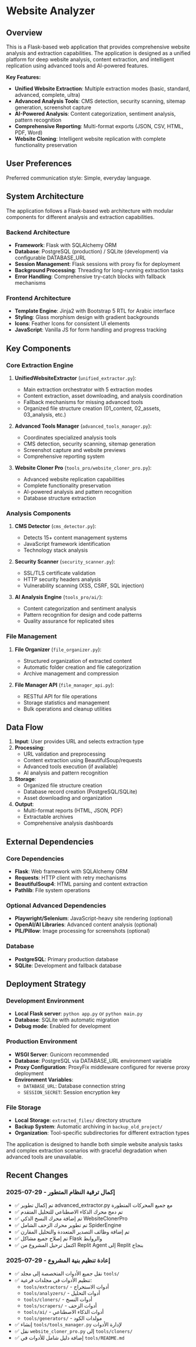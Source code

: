 # Website Analyzer

## Overview

This is a Flask-based web application that provides comprehensive website analysis and extraction capabilities. The application is designed as a unified platform for deep website analysis, content extraction, and intelligent replication using advanced tools and AI-powered features.

**Key Features:**
- **Unified Website Extraction**: Multiple extraction modes (basic, standard, advanced, complete, ultra)
- **Advanced Analysis Tools**: CMS detection, security scanning, sitemap generation, screenshot capture
- **AI-Powered Analysis**: Content categorization, sentiment analysis, pattern recognition
- **Comprehensive Reporting**: Multi-format exports (JSON, CSV, HTML, PDF, Word)
- **Website Cloning**: Intelligent website replication with complete functionality preservation

## User Preferences

Preferred communication style: Simple, everyday language.

## System Architecture

The application follows a Flask-based web architecture with modular components for different analysis and extraction capabilities.

### Backend Architecture
- **Framework**: Flask with SQLAlchemy ORM
- **Database**: PostgreSQL (production) / SQLite (development) via configurable DATABASE_URL
- **Session Management**: Flask sessions with proxy fix for deployment
- **Background Processing**: Threading for long-running extraction tasks
- **Error Handling**: Comprehensive try-catch blocks with fallback mechanisms

### Frontend Architecture
- **Template Engine**: Jinja2 with Bootstrap 5 RTL for Arabic interface
- **Styling**: Glass morphism design with gradient backgrounds
- **Icons**: Feather Icons for consistent UI elements
- **JavaScript**: Vanilla JS for form handling and progress tracking

## Key Components

### Core Extraction Engine
1. **UnifiedWebsiteExtractor** (`unified_extractor.py`):
   - Main extraction orchestrator with 5 extraction modes
   - Content extraction, asset downloading, and analysis coordination
   - Fallback mechanisms for missing advanced tools
   - Organized file structure creation (01_content, 02_assets, 03_analysis, etc.)

2. **Advanced Tools Manager** (`advanced_tools_manager.py`):
   - Coordinates specialized analysis tools
   - CMS detection, security scanning, sitemap generation
   - Screenshot capture and website previews
   - Comprehensive reporting system

3. **Website Cloner Pro** (`tools_pro/website_cloner_pro.py`):
   - Advanced website replication capabilities
   - Complete functionality preservation
   - AI-powered analysis and pattern recognition
   - Database structure extraction

### Analysis Components
1. **CMS Detector** (`cms_detector.py`):
   - Detects 15+ content management systems
   - JavaScript framework identification
   - Technology stack analysis

2. **Security Scanner** (`security_scanner.py`):
   - SSL/TLS certificate validation
   - HTTP security headers analysis
   - Vulnerability scanning (XSS, CSRF, SQL injection)

3. **AI Analysis Engine** (`tools_pro/ai/`):
   - Content categorization and sentiment analysis
   - Pattern recognition for design and code patterns
   - Quality assurance for replicated sites

### File Management
1. **File Organizer** (`file_organizer.py`):
   - Structured organization of extracted content
   - Automatic folder creation and file categorization
   - Archive management and compression

2. **File Manager API** (`file_manager_api.py`):
   - RESTful API for file operations
   - Storage statistics and management
   - Bulk operations and cleanup utilities

## Data Flow

1. **Input**: User provides URL and selects extraction type
2. **Processing**: 
   - URL validation and preprocessing
   - Content extraction using BeautifulSoup/requests
   - Advanced tools execution (if available)
   - AI analysis and pattern recognition
3. **Storage**: 
   - Organized file structure creation
   - Database record creation (PostgreSQL/SQLite)
   - Asset downloading and organization
4. **Output**: 
   - Multi-format reports (HTML, JSON, PDF)
   - Extractable archives
   - Comprehensive analysis dashboards

## External Dependencies

### Core Dependencies
- **Flask**: Web framework with SQLAlchemy ORM
- **Requests**: HTTP client with retry mechanisms
- **BeautifulSoup4**: HTML parsing and content extraction
- **Pathlib**: File system operations

### Optional Advanced Dependencies
- **Playwright/Selenium**: JavaScript-heavy site rendering (optional)
- **OpenAI/AI Libraries**: Advanced content analysis (optional)
- **PIL/Pillow**: Image processing for screenshots (optional)

### Database
- **PostgreSQL**: Primary production database
- **SQLite**: Development and fallback database

## Deployment Strategy

### Development Environment
- **Local Flask server**: `python app.py` or `python main.py`
- **Database**: SQLite with automatic migration
- **Debug mode**: Enabled for development

### Production Environment
- **WSGI Server**: Gunicorn recommended
- **Database**: PostgreSQL via DATABASE_URL environment variable
- **Proxy Configuration**: ProxyFix middleware configured for reverse proxy deployment
- **Environment Variables**: 
  - `DATABASE_URL`: Database connection string
  - `SESSION_SECRET`: Session encryption key

### File Storage
- **Local Storage**: `extracted_files/` directory structure
- **Backup System**: Automatic archiving in `backup_old_project/`
- **Organization**: Tool-specific subdirectories for different extraction types

The application is designed to handle both simple website analysis tasks and complex extraction scenarios with graceful degradation when advanced tools are unavailable.

## Recent Changes

### 2025-07-29 - إكمال ترقية النظام المتطور
- ✅ تم إكمال تطوير advanced_extractor.py مع جميع المحركات المتطورة
- ✅ تم دمج محرك الذكاء الاصطناعي للتحليل المتقدم
- ✅ تم إضافة محرك النسخ الذكي WebsiteClonerPro
- ✅ تم تطوير محرك الزحف الشامل SpiderEngine  
- ✅ تم إضافة وظائف التصدير المتعددة والتحليل المقارن
- ✅ تم إصلاح جميع مشاكل Flask والروابط
- ✅ اكتمل ترحيل المشروع من Replit Agent إلى Replit بنجاح

### 2025-07-29 - إعادة تنظيم بنية المشروع
- ✅ نقل جميع الأدوات المتخصصة إلى مجلد `tools/`
- ✅ تنظيم الأدوات في مجلدات فرعية:
  - `tools/extractors/` - أدوات الاستخراج
  - `tools/analyzers/` - أدوات التحليل  
  - `tools/cloners/` - أدوات النسخ
  - `tools/scrapers/` - أدوات الزحف
  - `tools/ai/` - أدوات الذكاء الاصطناعي
  - `tools/generators/` - مولدات الكود
- ✅ إنشاء `tools/tools_manager.py` لإدارة الأدوات
- ✅ نقل `website_cloner_pro.py` إلى `tools/cloners/`
- ✅ إضافة دليل شامل للأدوات في `tools/README.md`